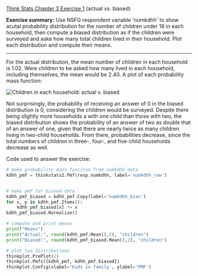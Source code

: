 [Think Stats Chapter 3 Exercise 1](http://greenteapress.com/thinkstats2/html/thinkstats2004.html#toc31) (actual vs. biased)

**Exercise summary:** Use NSFG respondent variable 'numkdhh' to show acutal probability distribution for the number of children under 18 in each household, then compute a biased distribution as if the children were surveyed and aske how many total children lived in their household. Plot each distribution and compute their means.

---

For the actual distribution, the mean number of children in each household is 1.02. Were children to be asked how many lived in each household, including themselves, the mean would be 2.40. A plot of each probability mass function:

![Children in each household: actual v. biased](http://unclehomepage.com/pixels/numkdhh.png)

Not surprisingly, the probability of receiving an answer of 0 in the biased distribution is 0, considering the children would be surveyed. Despite there being slightly more households a with one child than those with two, the biased distribution shows the probability of an answer of two as double that of an answer of one, given that there are nearly twice as many children living in two-child households. From there, probabilities decrease, since the total numbers of children in three-, four-, and five-child households decrease as well.

Code used to answer the exercise:
```python
# make probability mass funciton from numkdhh data
kdhh_pmf = thinkstats2.Pmf(resp.numkdhh, label='numkdhh_raw')


# make pmf for biased data
kdhh_pmf_biased = kdhh_pmf.Copy(label='numkdhh_bias')
for x, p in kdhh_pmf.Items():
    kdhh_pmf_biased[x] *= x
kdhh_pmf_biased.Normalize()

# compute and print means
print("Means")
print("Actual:", round(kdhh_pmf.Mean(),2), "children")
print("Biased:", round(kdhh_pmf_biased.Mean(),2), "children")

# plot two distributions
thinkplot.PrePlot(2)
thinkplot.Pmfs([kdhh_pmf, kdhh_pmf_biased])
thinkplot.Config(xlabel='Kids in family', ylabel='PMF')
```
